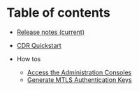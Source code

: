 # Table of contents
* [Release notes (current)](docs/relnotes_CDR-1.2-core-003.md)

* [CDR Quickstart](docs/quickstart.md)
* How tos
    * [Access the Administration Consoles](docs/howto_adminconsoles.md)
    * [Generate MTLS Authentication Keys](docs/howto_generatecerts.md)
